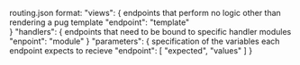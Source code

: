 routing.json format:
	"views": {
		endpoints that perform no logic other 
		than rendering a pug template
		"endpoint": "template"  
	}
	"handlers": {
		endpoints that need to be bound to specific
		handler modules 
		"enpoint": "module" 
	}
	"parameters": {
		specification of the variables each endpoint 
		expects to recieve 
		"endpoint": [ "expected", "values" ]
	}